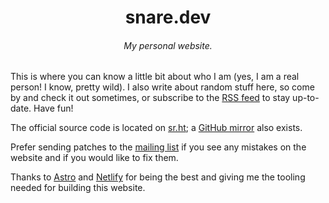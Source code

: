 <h1 align="center">snare.dev</h1>
<h6 align="center">My personal website.</h6>

This is where you can know a little bit about who I am (yes, I am a real person!
I know, pretty wild). I also write about random stuff here, so come by and check
it out sometimes, or subscribe to the [RSS feed](https://snare.dev/rss.xml) to
stay up-to-date. Have fun!

The official source code is located on
[sr.ht](https://sr.ht/~watersucks/snare.dev); a
[GitHub mirror](https://github.com/water-sucks/) also exists.

Prefer sending patches to the
[mailing list](mailto:~watersucks/snare.dev@lists.sr.ht) if you see any mistakes
on the website and if you would like to fix them.

Thanks to [Astro](https://astro.build) and [Netlify](https://netlify.com) for
being the best and giving me the tooling needed for building this website.
